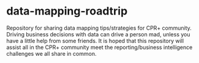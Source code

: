 # data-mapping-roadtrip
Repository for sharing data mapping tips/strategies for CPR+ community. Driving business decisions with data can drive a person mad, unless you have a little help from some friends. It is hoped that this repository will assist all in the CPR+ community meet the reporting/business intelligence challenges we all share in common.  
